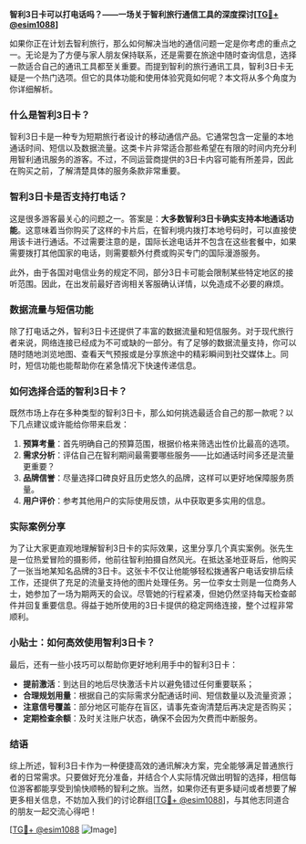 **智利3日卡可以打电话吗？——一场关于智利旅行通信工具的深度探讨[[TG💪+ @esim1088](https://t.me/s/esim1088)]**

如果你正在计划去智利旅行，那么如何解决当地的通信问题一定是你考虑的重点之一。无论是为了方便与家人朋友保持联系，还是需要在旅途中随时查询信息，选择一款适合自己的通讯工具都至关重要。而提到智利的旅行通讯工具，智利3日卡无疑是一个热门选项。但它的具体功能和使用体验究竟如何呢？本文将从多个角度为你详细解析。

### 什么是智利3日卡？

智利3日卡是一种专为短期旅行者设计的移动通信产品。它通常包含一定量的本地通话时间、短信以及数据流量。这类卡片非常适合那些希望在有限的时间内充分利用智利通讯服务的游客。不过，不同运营商提供的3日卡内容可能有所差异，因此在购买之前，了解清楚具体的服务条款非常重要。

### 智利3日卡是否支持打电话？

这是很多游客最关心的问题之一。答案是：**大多数智利3日卡确实支持本地通话功能**。这意味着当你购买了这样的卡片后，在智利境内拨打本地号码时，可以直接使用该卡进行通话。不过需要注意的是，国际长途电话并不包含在这些套餐中，如果需要拨打其他国家的电话，则需要额外付费或购买专门的国际漫游服务。

此外，由于各国对电信业务的规定不同，部分3日卡可能会限制某些特定地区的接听范围。因此，在出发前最好咨询相关客服确认详情，以免造成不必要的麻烦。

### 数据流量与短信功能

除了打电话之外，智利3日卡还提供了丰富的数据流量和短信服务。对于现代旅行者来说，网络连接已经成为不可或缺的一部分。有了足够的数据流量支持，你可以随时随地浏览地图、查看天气预报或是分享旅途中的精彩瞬间到社交媒体上。同时，短信功能也能帮助你在紧急情况下快速传递信息。

### 如何选择合适的智利3日卡？

既然市场上存在多种类型的智利3日卡，那么如何挑选最适合自己的那一款呢？以下几点建议或许能给你带来启发：

1. **预算考量**：首先明确自己的预算范围，根据价格来筛选出性价比最高的选项。
2. **需求分析**：评估自己在智利期间最需要哪些服务——比如通话时间多还是流量更重要？
3. **品牌信誉**：尽量选择口碑良好且历史悠久的品牌，这样可以更好地保障服务质量。
4. **用户评价**：参考其他用户的实际使用反馈，从中获取更多实用的信息。

### 实际案例分享

为了让大家更直观地理解智利3日卡的实际效果，这里分享几个真实案例。张先生是一位热爱冒险的摄影师，他前往智利拍摄自然风光。在抵达圣地亚哥后，他购买了一张当地某知名品牌的3日卡。这张卡不仅让他能够轻松拨通客户电话安排后续工作，还提供了充足的流量支持他的图片处理任务。另一位李女士则是一位商务人士，她参加了一场为期两天的会议。尽管她的行程紧凑，但她仍然坚持每天检查邮件并回复重要信息。得益于她所使用的3日卡提供的稳定网络连接，整个过程非常顺利。

### 小贴士：如何高效使用智利3日卡？

最后，还有一些小技巧可以帮助你更好地利用手中的智利3日卡：

- **提前激活**：到达目的地后尽快激活卡片以避免错过任何重要联系；
- **合理规划用量**：根据自己的实际需求分配通话时间、短信数量以及流量资源；
- **注意信号覆盖**：部分地区可能存在盲区，请事先查询清楚后再决定是否购买；
- **定期检查余额**：及时关注账户状态，确保不会因为欠费而中断服务。

### 结语

综上所述，智利3日卡作为一种便捷高效的通讯解决方案，完全能够满足普通旅行者的日常需求。只要做好充分准备，并结合个人实际情况做出明智的选择，相信每位游客都能享受到愉快顺畅的智利之旅。当然，如果你还有更多疑问或者想要了解更多相关信息，不妨加入我们的讨论群组[[TG💪+ @esim1088](https://t.me/s/esim1088)]，与其他志同道合的朋友一起交流心得吧！

[[TG💪+ @esim1088](https://t.me/s/esim1088) ![Image](https://i.postimg.cc/4NQfJmqS/Snipaste-2025-05-13-00-14-12.png)]